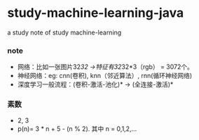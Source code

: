 # study-machine-learning-java
a study note  of  study machine-learning


### note
- 网络：比如一张图片32*32 ->特征有32*32*3（rgb） = 3072个。
- 神经网络：eg: cnn(卷积), knn（邻近算法）, rnn(循环神经网络)
- 深度学习一般流程：(卷积-激活-池化)* -> (全连接-激活)*

### 素数
- 2, 3
- p(n)= 3 * n + 5 - (n % 2). 其中 n = 0,1,2,...
